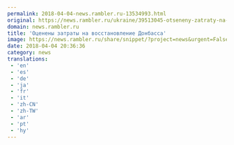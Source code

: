 ```yaml
---
permalink: 2018-04-04-news.rambler.ru-13534993.html
original: https://news.rambler.ru/ukraine/39513045-otseneny-zatraty-na-vosstanovlenie-donbassa/
domain: news.rambler.ru
title: 'Оценены затраты на восстановление Донбасса'
image: https://news.rambler.ru/share/snippet/?project=news&urgent=False&image=http%3A%2F%2Fnews.rambler.ru%2Fimg%2F2018%2F02%2F22161514.535038.3090.jpeg&big=False&title=%D0%9E%D1%86%D0%B5%D0%BD%D0%B5%D0%BD%D1%8B+%D0%B7%D0%B0%D1%82%D1%80%D0%B0%D1%82%D1%8B+%D0%BD%D0%B0%C2%A0%D0%B2%D0%BE%D1%81%D1%81%D1%82%D0%B0%D0%BD%D0%BE%D0%B2%D0%BB%D0%B5%D0%BD%D0%B8%D0%B5+%D0%94%D0%BE%D0%BD%D0%B1%D0%B0%D1%81%D1%81%D0%B0
date: 2018-04-04 20:36:36
category: news
translations: 
 - 'en'
 - 'es'
 - 'de'
 - 'ja'
 - 'fr'
 - 'it'
 - 'zh-CN'
 - 'zh-TW'
 - 'ar'
 - 'pt'
 - 'hy'
---
```


